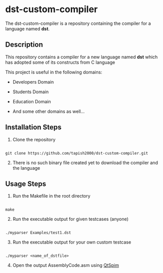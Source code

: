 # dst-custom-compiler

The dst-custom-compiler is a repository containing the compiler for a language named **dst**.


## Description

This repository contains a compiler for a new language named **dst** which has adopted some of its constructs from C language

This project is useful in the following domains:

* Developers Domain

* Students Domain

* Education Domain

* And some other domains as well...


## Installation Steps

1. Clone the repository

```

git clone https://github.com/tapish2000/dst-custom-compiler.git

```

2. There is no such binary file created yet to download the compiler and the language


## Usage Steps

1. Run the Makefile in the root directory

```

make

```

2. Run the executable output for given testcases (anyone)

```

./myparser Examples/test1.dst

```

3. Run the executable output for your own custom testcase

```

./myparser <name_of_dstfile>

```

4. Open the output AssemblyCode.asm using [QtSpim](https://sourceforge.net/projects/spimsimulator/)






